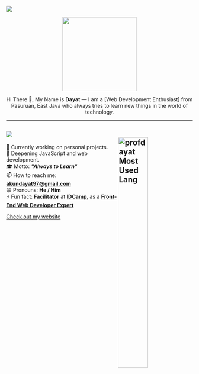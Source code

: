 ![](https://komarev.com/ghpvc/?username=profdayat&color=000000&label=Profile+Visit's)
<p align="center">
  <img src="https://lh3.googleusercontent.com/d/1QlUM9cQnOO5nKqZSZHEi4KpsdXWktgvG" width="200" />
</p>

<p align="center"> Hi There 👋, My Name is <strong>Dayat</strong> — I am a [Web Development Enthusiast] from Pasuruan, East Java who always tries to learn new things in the world of technology.
</p>

---
![](https://img.shields.io/badge/-Javascript-000000?logo=Javascript&logoColor=white)
<br/>
<img width="40%" align="right" alt="profdayat Most Used Lang" src="https://github-readme-stats.vercel.app/api/top-langs/?username=profdayat&layout=compact&show_icons=true&hide_border=true&theme=onedark" />
---

🔭 Currently working on personal projects.
<br/>
🌱 Deepening JavaScript and web development.
<br/>
🎓 Motto: **_"Always to Learn"_**
<br/>
📫 How to reach me: **[akundayat97@gmail.com](mailto:akundayat97@gmail.com)**
<br/>
😄 Pronouns: **He / Him**
<br/>
⚡ Fun fact: **Facilitator** at **[IDCamp](https://idcamp.indosatooredoo.com/)**, as a **[Front-End Web Developer Expert](https://www.dicoding.com/academies/219)**

[Check out my website](https://profdayat.my.id/)

